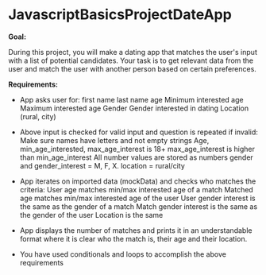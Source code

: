 # JavascriptBasicsProjectDateApp

**Goal:** 

During this project, you will make a dating app that matches the user's input with a list of potential candidates. 
Your task is to get relevant data from the user and match the user with another person based on certain preferences. 

**Requirements:**

- App asks user for: 
		first name
		last name
		age
		Minimum interested age
		Maximum interested age
		Gender
		Gender interested in dating
		Location (rural, city)

- Above input is checked for valid input and question is repeated if invalid:
		Make sure names have letters and not empty strings
		Age, min_age_interested, max_age_interest is 18+
		max_age_interest is higher than min_age_interest
		All number values are stored as numbers
		gender and gender_interest = M, F, X. 
		location = rural/city

- App iterates on imported data (mockData) and checks who matches the criteria:
		User age matches min/max interested age of a match
		Matched age matches min/max interested age of the user
		User gender interest is the same as the gender of a match
		Match gender interest is the same as the gender of the user
		Location is the same

- App displays the number of matches and prints it in an understandable format where it is clear who the match is,
  their age and their location.
- You have used conditionals and loops to accomplish the above requirements
